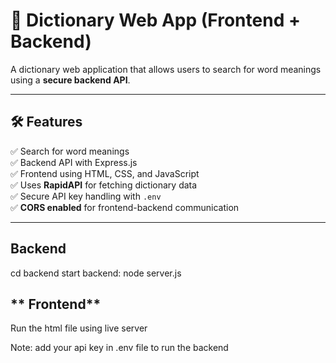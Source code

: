 # 📖 Dictionary Web App (Frontend + Backend)

A dictionary web application that allows users to search for word meanings using a **secure backend API**.

---

## **🛠 Features**
✅ Search for word meanings  
✅ Backend API with Express.js  
✅ Frontend using HTML, CSS, and JavaScript  
✅ Uses **RapidAPI** for fetching dictionary data  
✅ Secure API key handling with `.env`  
✅ **CORS enabled** for frontend-backend communication  

---

## **Backend**
cd backend
start backend: node server.js

## ** Frontend**
Run the html file using live server 

Note: add your api key in .env file to run the backend
